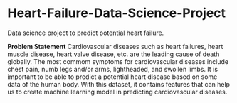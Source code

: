 # Heart-Failure-Data-Science-Project
Data science project to predict potential heart failure.

**Problem Statement**
Cardiovascular diseases such as heart failures, heart muscle disease, heart valve disease, etc. are the leading cause of death globally. The most commom symptoms for cardiovascular diseases include chest pain, numb legs and/or arms, lightheaded, and swollen limbs. It is important to be able to predict a potential heart disease based on some data of the human body. With this dataset, it contains features that can help us to create machine learning model in predicting cardiovascular diseases.
